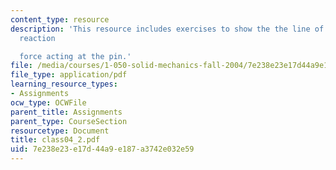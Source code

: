 ```yaml
---
content_type: resource
description: 'This resource includes exercises to show the the line of action of the
  reaction

  force acting at the pin.'
file: /media/courses/1-050-solid-mechanics-fall-2004/7e238e23e17d44a9e187a3742e032e59_class04_2.pdf
file_type: application/pdf
learning_resource_types:
- Assignments
ocw_type: OCWFile
parent_title: Assignments
parent_type: CourseSection
resourcetype: Document
title: class04_2.pdf
uid: 7e238e23-e17d-44a9-e187-a3742e032e59
---
```

